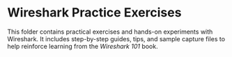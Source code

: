 # Wireshark Practice Exercises

This folder contains practical exercises and hands-on experiments with Wireshark. It includes step-by-step guides, tips, and sample capture files to help reinforce learning from the *Wireshark 101* book.
